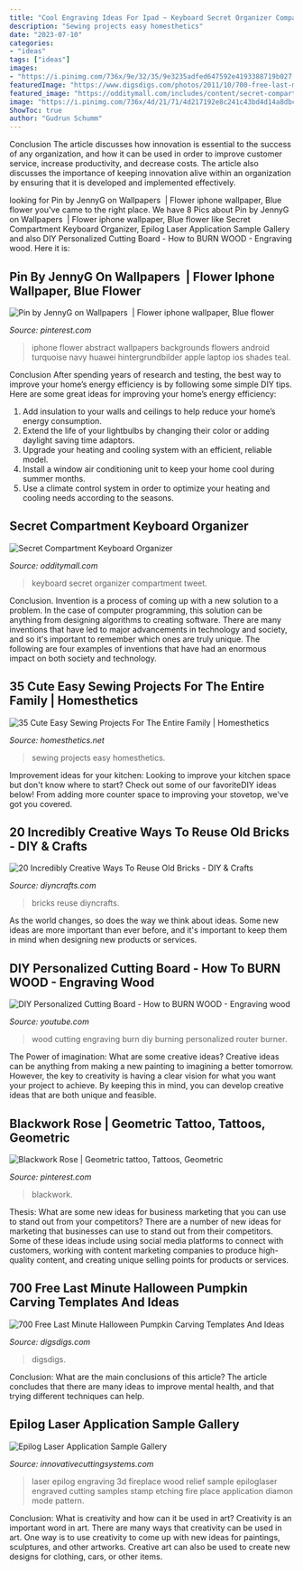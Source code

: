 ```yaml
---
title: "Cool Engraving Ideas For Ipad ~ Keyboard Secret Organizer Compartment Tweet"
description: "Sewing projects easy homesthetics"
date: "2023-07-10"
categories:
- "ideas"
tags: ["ideas"]
images:
- "https://i.pinimg.com/736x/9e/32/35/9e3235adfed647592e4193388719b027.jpg"
featuredImage: "https://www.digsdigs.com/photos/2011/10/700-free-last-minute-halloween-pumpkin-carving-templates-and-ideas-4.jpg"
featured_image: "https://odditymall.com/includes/content/secret-compartment-keyboard-organizer-0.jpg"
image: "https://i.pinimg.com/736x/4d/21/71/4d217192e8c241c43bd4d14a8dbce3e2--laptop-backgrounds-wallpaper-backgrounds.jpg"
ShowToc: true
author: "Gudrun Schumm"
---
```



Conclusion
The article discusses how innovation is essential to the success of any organization, and how it can be used in order to improve customer service, increase productivity, and decrease costs. The article also discusses the importance of keeping innovation alive within an organization by ensuring that it is developed and implemented effectively.

	

		
looking for Pin by JennyG on Wallpapers ️ | Flower iphone wallpaper, Blue flower you've came to the right place. We have 8 Pics about Pin by JennyG on Wallpapers ️ | Flower iphone wallpaper, Blue flower like Secret Compartment Keyboard Organizer, Epilog Laser Application Sample Gallery and also DIY Personalized Cutting Board - How to BURN WOOD - Engraving wood. Here it is:
		
    
## Pin By JennyG On Wallpapers ️ | Flower Iphone Wallpaper, Blue Flower

<img loading=lazy src="https://i.pinimg.com/736x/4d/21/71/4d217192e8c241c43bd4d14a8dbce3e2--laptop-backgrounds-wallpaper-backgrounds.jpg" onerror="this.onerror=null;this.src='https://tse3.mm.bing.net/th?id=OIP.rQeS5tDhk6URYtFyWRCvqQHaNL&amp;pid=15.1';" alt="Pin by JennyG on Wallpapers ️ | Flower iphone wallpaper, Blue flower">

_Source: pinterest.com_

>iphone flower abstract wallpapers backgrounds flowers android turquoise navy huawei hintergrundbilder apple laptop ios shades teal. 

	

Conclusion
After spending years of research and testing, the best way to improve your home’s energy efficiency is by following some simple DIY tips. Here are some great ideas for improving your home’s energy efficiency: 
1. Add insulation to your walls and ceilings to help reduce your home’s energy consumption. 
2. Extend the life of your lightbulbs by changing their color or adding daylight saving time adaptors. 
3. Upgrade your heating and cooling system with an efficient, reliable model. 
4. Install a window air conditioning unit to keep your home cool during summer months. 
5. Use a climate control system in order to optimize your heating and cooling needs according to the seasons.

    
## Secret Compartment Keyboard Organizer

<img loading=lazy src="https://odditymall.com/includes/content/secret-compartment-keyboard-organizer-0.jpg" onerror="this.onerror=null;this.src='https://tse2.mm.bing.net/th?id=OIP.d0qvDKXB6xlGO-nHvm2niAHaG1&amp;pid=15.1';" alt="Secret Compartment Keyboard Organizer">

_Source: odditymall.com_

>keyboard secret organizer compartment tweet. 

	

Conclusion.
Invention is a process of coming up with a new solution to a problem. In the case of computer programming, this solution can be anything from designing algorithms to creating software. There are many inventions that have led to major advancements in technology and society, and so it's important to remember which ones are truly unique. The following are four examples of inventions that have had an enormous impact on both society and technology.

    
## 35 Cute Easy Sewing Projects For The Entire Family | Homesthetics

<img loading=lazy src="https://cdn.homesthetics.net/wp-content/uploads/2016/09/Top-Easy-Sewing-Projects-For-The-Household-homesthetics.net-11.jpg" onerror="this.onerror=null;this.src='https://tse3.mm.bing.net/th?id=OIP.9Fm36tVlhTiTLEhIxVU6lAHaLH&amp;pid=15.1';" alt="35 Cute Easy Sewing Projects For The Entire Family | Homesthetics">

_Source: homesthetics.net_

>sewing projects easy homesthetics. 

	

Improvement ideas for your kitchen:
Looking to improve your kitchen space but don't know where to start? Check out some of our favoriteDIY ideas below! From adding more counter space to improving your stovetop, we've got you covered.

    
## 20 Incredibly Creative Ways To Reuse Old Bricks - DIY &amp; Crafts

<img loading=lazy src="https://www.diyncrafts.com/wp-content/uploads/2016/08/brick-projects.jpg" onerror="this.onerror=null;this.src='https://tse1.mm.bing.net/th?id=OIP.3gyw5_vbERPygGofw-Q6cwHaD4&amp;pid=15.1';" alt="20 Incredibly Creative Ways To Reuse Old Bricks - DIY &amp; Crafts">

_Source: diyncrafts.com_

>bricks reuse diyncrafts. 

	

As the world changes, so does the way we think about ideas. Some new ideas are more important than ever before, and it's important to keep them in mind when designing new products or services.

    
## DIY Personalized Cutting Board - How To BURN WOOD - Engraving Wood

<img loading=lazy src="https://i.ytimg.com/vi/DS-ZJ47rr4E/maxresdefault.jpg" onerror="this.onerror=null;this.src='https://tse4.mm.bing.net/th?id=OIP.UtdKMxnSaNZJvLP65F6NagHaEK&amp;pid=15.1';" alt="DIY Personalized Cutting Board - How to BURN WOOD - Engraving wood">

_Source: youtube.com_

>wood cutting engraving burn diy burning personalized router burner. 

	

The Power of imagination: What are some creative ideas?
Creative ideas can be anything from making a new painting to imagining a better tomorrow. However, the key to creativity is having a clear vision for what you want your project to achieve. By keeping this in mind, you can develop creative ideas that are both unique and feasible.

    
## Blackwork Rose | Geometric Tattoo, Tattoos, Geometric

<img loading=lazy src="https://i.pinimg.com/736x/9e/32/35/9e3235adfed647592e4193388719b027.jpg" onerror="this.onerror=null;this.src='https://tse3.mm.bing.net/th?id=OIP.9bmckXdKrK2wfedy1V3ZEwHaJ_&amp;pid=15.1';" alt="Blackwork Rose | Geometric tattoo, Tattoos, Geometric">

_Source: pinterest.com_

>blackwork. 

	

Thesis: What are some new ideas for business marketing that you can use to stand out from your competitors?
There are a number of new ideas for marketing that businesses can use to stand out from their competitors. Some of these ideas include using social media platforms to connect with customers, working with content marketing companies to produce high-quality content, and creating unique selling points for products or services.

    
## 700 Free Last Minute Halloween Pumpkin Carving Templates And Ideas

<img loading=lazy src="https://www.digsdigs.com/photos/2011/10/700-free-last-minute-halloween-pumpkin-carving-templates-and-ideas-4.jpg" onerror="this.onerror=null;this.src='https://tse1.mm.bing.net/th?id=OIP.IjaxSdoMPR-riMH3g83mRgHaHa&amp;pid=15.1';" alt="700 Free Last Minute Halloween Pumpkin Carving Templates And Ideas">

_Source: digsdigs.com_

>digsdigs. 

	

Conclusion: What are the main conclusions of this article?
The article concludes that there are many ideas to improve mental health, and that trying different techniques can help.

    
## Epilog Laser Application Sample Gallery

<img loading=lazy src="https://www.innovativecuttingsystems.com/img/epilog-laser/samples/fireplace.jpg" onerror="this.onerror=null;this.src='https://tse1.mm.bing.net/th?id=OIP.xlJpWorgvmVNRgH_VhoFywHaEr&amp;pid=15.1';" alt="Epilog Laser Application Sample Gallery">

_Source: innovativecuttingsystems.com_

>laser epilog engraving 3d fireplace wood relief sample epiloglaser engraved cutting samples stamp etching fire place application diamon mode pattern. 

	

Conclusion: What is creativity and how can it be used in art?
Creativity is an important word in art. There are many ways that creativity can be used in art. One way is to use creativity to come up with new ideas for paintings, sculptures, and other artworks. Creative art can also be used to create new designs for clothing, cars, or other items.

